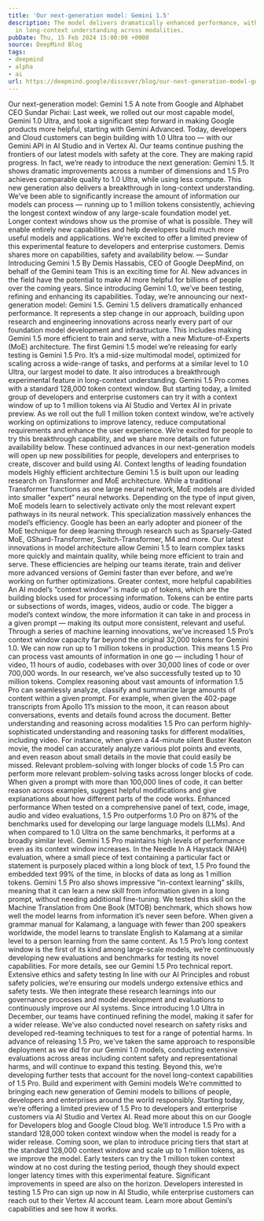 ```yaml
---
title: 'Our next-generation model: Gemini 1.5'
description: The model delivers dramatically enhanced performance, with a breakthrough
  in long-context understanding across modalities.
pubDate: Thu, 15 Feb 2024 15:00:00 +0000
source: DeepMind Blog
tags:
- deepmind
- alpha
- ai
url: https://deepmind.google/discover/blog/our-next-generation-model-gemini-15/
---
```


Our next-generation model: Gemini 1.5
A note from Google and Alphabet CEO Sundar Pichai:
Last week, we rolled out our most capable model, Gemini 1.0 Ultra, and took a significant step forward in making Google products more helpful, starting with Gemini Advanced. Today, developers and Cloud customers can begin building with 1.0 Ultra too — with our Gemini API in AI Studio and in Vertex AI.
Our teams continue pushing the frontiers of our latest models with safety at the core. They are making rapid progress. In fact, we’re ready to introduce the next generation: Gemini 1.5. It shows dramatic improvements across a number of dimensions and 1.5 Pro achieves comparable quality to 1.0 Ultra, while using less compute.
This new generation also delivers a breakthrough in long-context understanding. We’ve been able to significantly increase the amount of information our models can process — running up to 1 million tokens consistently, achieving the longest context window of any large-scale foundation model yet.
Longer context windows show us the promise of what is possible. They will enable entirely new capabilities and help developers build much more useful models and applications. We’re excited to offer a limited preview of this experimental feature to developers and enterprise customers. Demis shares more on capabilities, safety and availability below.
— Sundar
Introducing Gemini 1.5
By Demis Hassabis, CEO of Google DeepMind, on behalf of the Gemini team
This is an exciting time for AI. New advances in the field have the potential to make AI more helpful for billions of people over the coming years. Since introducing Gemini 1.0, we’ve been testing, refining and enhancing its capabilities.
Today, we’re announcing our next-generation model: Gemini 1.5.
Gemini 1.5 delivers dramatically enhanced performance. It represents a step change in our approach, building upon research and engineering innovations across nearly every part of our foundation model development and infrastructure. This includes making Gemini 1.5 more efficient to train and serve, with a new Mixture-of-Experts (MoE) architecture.
The first Gemini 1.5 model we’re releasing for early testing is Gemini 1.5 Pro. It’s a mid-size multimodal model, optimized for scaling across a wide-range of tasks, and performs at a similar level to 1.0 Ultra, our largest model to date. It also introduces a breakthrough experimental feature in long-context understanding.
Gemini 1.5 Pro comes with a standard 128,000 token context window. But starting today, a limited group of developers and enterprise customers can try it with a context window of up to 1 million tokens via AI Studio and Vertex AI in private preview.
As we roll out the full 1 million token context window, we’re actively working on optimizations to improve latency, reduce computational requirements and enhance the user experience. We’re excited for people to try this breakthrough capability, and we share more details on future availability below.
These continued advances in our next-generation models will open up new possibilities for people, developers and enterprises to create, discover and build using AI.
Context lengths of leading foundation models
Highly efficient architecture
Gemini 1.5 is built upon our leading research on Transformer and MoE architecture. While a traditional Transformer functions as one large neural network, MoE models are divided into smaller "expert” neural networks.
Depending on the type of input given, MoE models learn to selectively activate only the most relevant expert pathways in its neural network. This specialization massively enhances the model’s efficiency. Google has been an early adopter and pioneer of the MoE technique for deep learning through research such as Sparsely-Gated MoE, GShard-Transformer, Switch-Transformer, M4 and more.
Our latest innovations in model architecture allow Gemini 1.5 to learn complex tasks more quickly and maintain quality, while being more efficient to train and serve. These efficiencies are helping our teams iterate, train and deliver more advanced versions of Gemini faster than ever before, and we’re working on further optimizations.
Greater context, more helpful capabilities
An AI model’s “context window” is made up of tokens, which are the building blocks used for processing information. Tokens can be entire parts or subsections of words, images, videos, audio or code. The bigger a model’s context window, the more information it can take in and process in a given prompt — making its output more consistent, relevant and useful.
Through a series of machine learning innovations, we’ve increased 1.5 Pro’s context window capacity far beyond the original 32,000 tokens for Gemini 1.0. We can now run up to 1 million tokens in production.
This means 1.5 Pro can process vast amounts of information in one go — including 1 hour of video, 11 hours of audio, codebases with over 30,000 lines of code or over 700,000 words. In our research, we’ve also successfully tested up to 10 million tokens.
Complex reasoning about vast amounts of information
1.5 Pro can seamlessly analyze, classify and summarize large amounts of content within a given prompt. For example, when given the 402-page transcripts from Apollo 11’s mission to the moon, it can reason about conversations, events and details found across the document.
Better understanding and reasoning across modalities
1.5 Pro can perform highly-sophisticated understanding and reasoning tasks for different modalities, including video. For instance, when given a 44-minute silent Buster Keaton movie, the model can accurately analyze various plot points and events, and even reason about small details in the movie that could easily be missed.
Relevant problem-solving with longer blocks of code
1.5 Pro can perform more relevant problem-solving tasks across longer blocks of code. When given a prompt with more than 100,000 lines of code, it can better reason across examples, suggest helpful modifications and give explanations about how different parts of the code works.
Enhanced performance
When tested on a comprehensive panel of text, code, image, audio and video evaluations, 1.5 Pro outperforms 1.0 Pro on 87% of the benchmarks used for developing our large language models (LLMs). And when compared to 1.0 Ultra on the same benchmarks, it performs at a broadly similar level.
Gemini 1.5 Pro maintains high levels of performance even as its context window increases. In the Needle In A Haystack (NIAH) evaluation, where a small piece of text containing a particular fact or statement is purposely placed within a long block of text, 1.5 Pro found the embedded text 99% of the time, in blocks of data as long as 1 million tokens.
Gemini 1.5 Pro also shows impressive “in-context learning” skills, meaning that it can learn a new skill from information given in a long prompt, without needing additional fine-tuning. We tested this skill on the Machine Translation from One Book (MTOB) benchmark, which shows how well the model learns from information it’s never seen before. When given a grammar manual for Kalamang, a language with fewer than 200 speakers worldwide, the model learns to translate English to Kalamang at a similar level to a person learning from the same content.
As 1.5 Pro’s long context window is the first of its kind among large-scale models, we’re continuously developing new evaluations and benchmarks for testing its novel capabilities.
For more details, see our Gemini 1.5 Pro technical report.
Extensive ethics and safety testing
In line with our AI Principles and robust safety policies, we’re ensuring our models undergo extensive ethics and safety tests. We then integrate these research learnings into our governance processes and model development and evaluations to continuously improve our AI systems.
Since introducing 1.0 Ultra in December, our teams have continued refining the model, making it safer for a wider release. We’ve also conducted novel research on safety risks and developed red-teaming techniques to test for a range of potential harms.
In advance of releasing 1.5 Pro, we've taken the same approach to responsible deployment as we did for our Gemini 1.0 models, conducting extensive evaluations across areas including content safety and representational harms, and will continue to expand this testing. Beyond this, we’re developing further tests that account for the novel long-context capabilities of 1.5 Pro.
Build and experiment with Gemini models
We’re committed to bringing each new generation of Gemini models to billions of people, developers and enterprises around the world responsibly.
Starting today, we’re offering a limited preview of 1.5 Pro to developers and enterprise customers via AI Studio and Vertex AI. Read more about this on our Google for Developers blog and Google Cloud blog.
We’ll introduce 1.5 Pro with a standard 128,000 token context window when the model is ready for a wider release. Coming soon, we plan to introduce pricing tiers that start at the standard 128,000 context window and scale up to 1 million tokens, as we improve the model.
Early testers can try the 1 million token context window at no cost during the testing period, though they should expect longer latency times with this experimental feature. Significant improvements in speed are also on the horizon.
Developers interested in testing 1.5 Pro can sign up now in AI Studio, while enterprise customers can reach out to their Vertex AI account team.
Learn more about Gemini’s capabilities and see how it works.